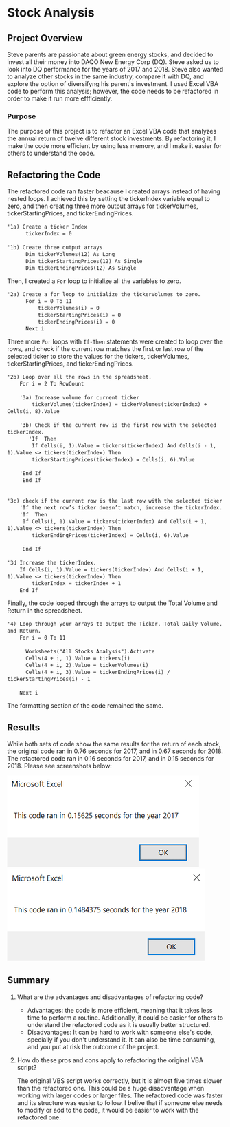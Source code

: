 # Stock Analysis

## Project Overview

Steve parents are passionate about green energy stocks, and decided to invest all their money into DAQO New Energy Corp (DQ). Steve asked us to look into DQ performance for the years of 2017 and 2018. Steve also wanted to analyze other stocks in the same industry, compare it with DQ, and explore the option of diversifyng his parent's investment.
I used Excel VBA code to perform this analysis; however, the code needs to be refactored in order to make it run more effficiently.

### Purpose

The purpose of this project is to refactor an Excel VBA code that analyzes the annual return of twelve different stock investments. By refactoring it, I make the code more efficient by using less memory, and I make it easier for others to understand the code. 

## Refactoring the Code

The refactored code ran faster beacause I created arrays instead of having nested loops. I achieved this by setting the tickerIndex variable equal to zero, and then creating three more output arrays for tickerVolumes, tickerStartingPrices, and tickerEndingPrices.

    '1a) Create a ticker Index
          tickerIndex = 0

    '1b) Create three output arrays
          Dim tickerVolumes(12) As Long
          Dim tickerStartingPrices(12) As Single
          Dim tickerEndingPrices(12) As Single
          
Then, I created a `For` loop to initialize all the variables to zero.

    '2a) Create a for loop to initialize the tickerVolumes to zero.
          For i = 0 To 11
              tickerVolumes(i) = 0
              tickerStartingPrices(i) = 0
              tickerEndingPrices(i) = 0
          Next i

Three more `For` loops with `If-Then` statements were created to loop over the rows, and check if the current row matches the first or last row of the selected ticker to store the values for the tickers, tickerVolumes, tickerStartingPrices, and tickerEndingPrices.

    '2b) Loop over all the rows in the spreadsheet.
        For i = 2 To RowCount
    
        '3a) Increase volume for current ticker
            tickerVolumes(tickerIndex) = tickerVolumes(tickerIndex) + Cells(i, 8).Value
        
        '3b) Check if the current row is the first row with the selected tickerIndex.
           'If  Then
            If Cells(i, 1).Value = tickers(tickerIndex) And Cells(i - 1, 1).Value <> tickers(tickerIndex) Then
            tickerStartingPrices(tickerIndex) = Cells(i, 6).Value
            
        'End If
         End If
            
        
    '3c) check if the current row is the last row with the selected ticker
        'If the next row’s ticker doesn’t match, increase the tickerIndex.
        'If  Then
         If Cells(i, 1).Value = tickers(tickerIndex) And Cells(i + 1, 1).Value <> tickers(tickerIndex) Then
            tickerEndingPrices(tickerIndex) = Cells(i, 6).Value
         
         End If
            
    '3d Increase the tickerIndex.
        If Cells(i, 1).Value = tickers(tickerIndex) And Cells(i + 1, 1).Value <> tickers(tickerIndex) Then
            tickerIndex = tickerIndex + 1
        End If
        
 Finally, the code looped through the arrays to output the Total Volume and Return in the spreadsheet.
 
    '4) Loop through your arrays to output the Ticker, Total Daily Volume, and Return.
        For i = 0 To 11
        
          Worksheets("All Stocks Analysis").Activate
          Cells(4 + i, 1).Value = tickers(i)
          Cells(4 + i, 2).Value = tickerVolumes(i)
          Cells(4 + i, 3).Value = tickerEndingPrices(i) / tickerStartingPrices(i) - 1
          
        Next i
        
The formatting section of the code remained the same.

## Results

While both sets of code show the same results for the return of each stock, the original code ran in 0.76 seconds for 2017, and in 0.67 seconds for 2018.
The refactored code ran in 0.16 seconds for 2017, and in 0.15 seconds for 2018. Please see screenshots below:


![](/Resources/VBA_Challenge_2017.PNG)     ![](/Resources/VBA_Challenge_2018.PNG)


## Summary

1. What are the advantages and disadvantages of refactoring code?

   - Advantages: the code is more efficient, meaning that it takes less time to perform a routine. Additionally, it could be easier for others to understand the refactored code as it is usually better structured.
   - Disadvantages: It can be hard to work with someone else's code, specially if you don't understand it. It can also be time consuming, and you put at risk the outcome of the project.
  
2. How do these pros and cons apply to refactoring the original VBA script?

   The original VBS script works correctly, but it is almost five times slower than the refactored one. This could be a huge disadvantage when working with larger codes or larger files. The refactored code was faster and its structure was easier to follow. I belive that if someone else needs to modify or add to the code, it would be easier to work with the refactored one. 


